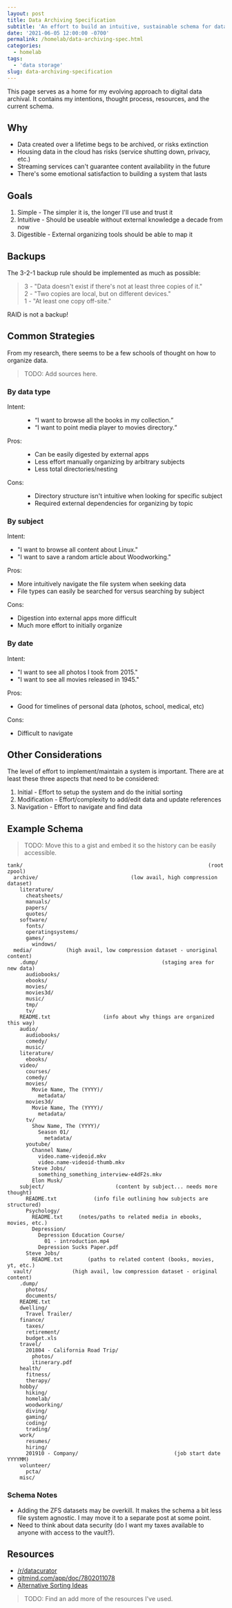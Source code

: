 ```yaml
---
layout: post
title: Data Archiving Specification
subtitle: 'An effort to build an intuitive, sustainable schema for data archival.'
date: '2021-06-05 12:00:00 -0700'
permalink: /homelab/data-archiving-spec.html
categories:
  - homelab
tags: 
  - 'data storage'
slug: data-archiving-specification
---
```


This page serves as a home for my evolving approach to digital data archival.
It contains my intentions, thought process, resources, and the current schema.

## Why

* Data created over a lifetime begs to be archived, or risks extinction
* Housing data in the cloud has risks (service shutting down, privacy, etc.)
* Streaming services can't guarantee content availability in the future
* There's some emotional satisfaction to building a system that lasts


## Goals

1. Simple     - The simpler it is, the longer I'll use and trust it
2. Intuitive  - Should be useable without external knowledge a decade from now
3. Digestible - External organizing tools should be able to map it


## Backups

The 3-2-1 backup rule should be implemented as much as possible:
 
  > 3 - "Data doesn't exist if there's not at least three copies of it."  
  > 2 - "Two copies are local, but on different devices."  
  > 1 - "At least one copy off-site."
 
RAID is not a backup!


## Common Strategies

From my research, there seems to be a few schools of thought on how to
organize data.

> TODO: Add sources here.
 
### By data type

<dl class="row">
  <dt class="col-sm-2">Intent:</dt>
  <dd class="col-sm-10">
    <ul>
      <li><q>I want to browse all the books in my collection.</q></li>
      <li><q>I want to point media player to movies directory.</q></li>
    </ul>
  </dd>
  <dt class="col-sm-2">Pros:</dt>
  <dd class="col-sm-10">
    <ul>
      <li>Can be easily digested by external apps</li>
      <li>Less effort manually organizing by arbitrary subjects</li>
      <li>Less total directories/nesting</li>
    </ul>
  </dd>
  <dt class="col-sm-2">Cons:</dt>
  <dd class="col-sm-10">
    <ul>
      <li>Directory structure isn't intuitive when looking for specific subject</li>
      <li>Required external dependencies for organizing by topic</li>
    </ul>
  </dd>  
</dl>


### By subject
 
Intent: 

* "I want to browse all content about Linux."
* "I want to save a random article about Woodworking."

Pros:

* More intuitively navigate the file system when seeking data
* File types can easily be searched for versus searching by subject

Cons:

* Digestion into external apps more difficult
* Much more effort to initially organize

### By date

Intent:

* "I want to see all photos I took from 2015."
* "I want to see all movies released in 1945."

Pros:

* Good for timelines of personal data (photos, school, medical, etc)

Cons:

* Difficult to navigate


## Other Considerations

The level of effort to implement/maintain a system is important. There are 
at least these three aspects that need to be considered:

1. Initial - Effort to setup the system and do the initial sorting
2. Modification - Effort/complexity to add/edit data and update references
3. Navigation - Effort to navigate and find data


## Example Schema

> TODO: Move this to a gist and embed it so the history can be easily accessible.

    tank/                                                            (root zpool)
      archive/                              (low avail, high compression dataset)
        literature/
          cheatsheets/
          manuals/
          papers/
          quotes/        
        software/
          fonts/
          operatingsystems/
          games/
            windows/
      media/           (high avail, low compression dataset - unoriginal content)
        .dump/                                        (staging area for new data)
          audiobooks/        
          ebooks/
          movies/
          movies3d/
          music/
          tmp/
          tv/
        README.txt                 (info about why things are organized this way)
        audio/
          audiobooks/
          comedy/
          music/
        literature/
          ebooks/
        video/
          courses/
          comedy/
          movies/
            Movie Name, The (YYYY)/
              metadata/
          movies3d/
            Movie Name, The (YYYY)/
              metadata/
          tv/
            Show Name, The (YYYY)/
              Season 01/
                metadata/
          youtube/
            Channel Name/
              video.name-videoid.mkv
              video.name-videoid-thumb.mkv
            Steve Jobs/
              something_something_interview-e4dF2s.mkv
            Elon Musk/
        subject/                       (content by subject... needs more thought)
          README.txt            (info file outlining how subjects are structured)
          Psychology/
            README.txt     (notes/paths to related media in ebooks, movies, etc.)
            Depression/
              Depression Education Course/
                01 - introduction.mp4
              Depression Sucks Paper.pdf
          Steve Jobs/
            README.txt        (paths to related content (books, movies, yt, etc.)
      vault/             (high avail, low compression dataset - original content)
        .dump/
          photos/
          documents/
        README.txt
        dwelling/
          Travel Trailer/
        finance/
          taxes/
          retirement/
          budget.xls
        travel/
          201804 - California Road Trip/
            photos/
            itinerary.pdf
        health/
          fitness/
          therapy/
        hobby/
          hiking/
          homelab/
          woodworking/
          diving/
          gaming/
          coding/
          trading/
        work/
          resumes/
          hiring/
          201910 - Company/                               (job start date YYYYMM)
        volunteer/
          pcta/
        misc/
    

### Schema Notes

* Adding the ZFS datasets may be overkill. It makes the schema a bit less file 
  system agnostic. I may move it to a separate post at some point.
* Need to think about data security (do I want my taxes available to anyone with
  access to the vault?).


## Resources

* [/r/datacurator](reddit.com/r/datacurator)
* [gitmind.com/app/doc/7802011078](gitmind.com/app/doc/7802011078)
* [Alternative Sorting Ideas](https://www.reddit.com/r/datacurator/comments/nwegdu/alternative_sorting_ideas/)

> TODO: Find an add more of the resources I've used.
